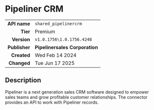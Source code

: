 # Pipeliner CRM
| | |
|-:|-|
|**API name**|`shared_pipelinercrm`|
|**Tier**|Premium|
|**Version**|`v1.0.1756\1.0.1756.4248`|
|**Publisher**|**Pipelinersales Corporation**|
|**Created**|Wed Feb 14 2024|
|**Changed**|Tue Jun 17 2025|

## Description
Pipeliner is a next generation sales CRM software designed to empower sales teams and grow profitable customer relationships. The connector provides an API to work with Pipeliner records.
